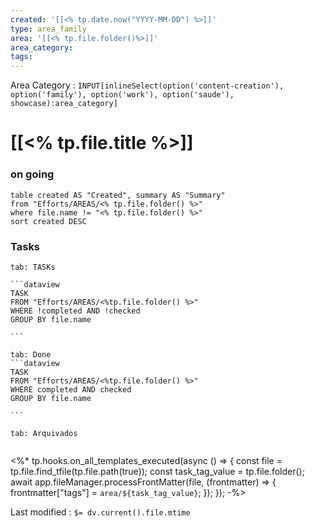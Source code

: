 ```yaml
---
created: '[[<% tp.date.now("YYYY-MM-DD") %>]]'
type: area_family
area: '[[<% tp.file.folder()%>]]'
area_category: 
tags: 
---
```


Area Category : `INPUT[inlineSelect(option('content-creation'), option('family'), option('work'), option('saude'), showcase):area_category]`


# [[<% tp.file.title %>]]




### on going

```dataview
table created AS "Created", summary AS "Summary"
from "Efforts/AREAS/<% tp.file.folder() %>"
where file.name != "<% tp.file.folder() %>"
sort created DESC
```



### Tasks

````tabs
tab: TASKs

```dataview
TASK
FROM "Efforts/AREAS/<%tp.file.folder() %>"
WHERE !completed AND !checked
GROUP BY file.name

```

tab: Done
```dataview
TASK
FROM "Efforts/AREAS/<%tp.file.folder() %>"
WHERE completed AND checked
GROUP BY file.name

```

tab: Arquivados


````







<%* tp.hooks.on_all_templates_executed(async () => { 
    const file = tp.file.find_tfile(tp.file.path(true)); 
    const task_tag_value = tp.file.folder();
    await app.fileManager.processFrontMatter(file, (frontmatter) => { 
        frontmatter["tags"] = `area/${task_tag_value}`; 
    }); 
}); -%>




Last modified : `$= dv.current().file.mtime`

